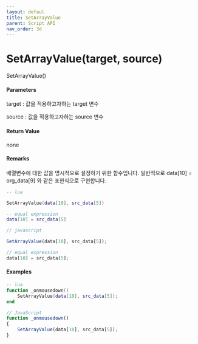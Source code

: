 ```yaml
---
layout: defaul
title: SetArrayValue
parent: Script API
nav_order: 3d
---
```


# SetArrayValue\(target, source\)

SetArrayValue\(\)

#### Parameters

target : 값을 적용하고자하는 target 변수

source : 값을 적용하고자하는 source 변수

#### Return Value

none

#### Remarks

배열변수에 대한 값을 명시적으로 설정하기 위한 함수입니다. 일반적으로 data\[10\] = org\_data\[9\] 와 같은 표현식으로 구현합니다.

```lua
-- lua

SetArrayValue(data[10], src_data[5])

-- equal expression
data[10] = src_data[5]
```

```js
// javascript

SetArrayValue(data[10], src_data[5]);

// equal expression
data[10] = src_data[5];
```

#### 

#### Examples

```lua
-- lua
function _onmousedown()
    SetArrayValue(data[10], src_data[5]);
end
```

```js
// JavaScript
function _onmousedown()
{        
    SetArrayValue(data[10], src_data[5]);
}
```



